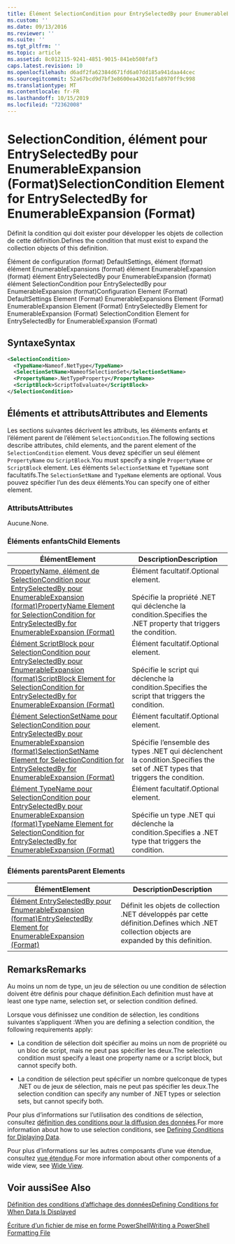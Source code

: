 ```yaml
---
title: Élément SelectionCondition pour EntrySelectedBy pour EnumerableExpansion (format) | Microsoft Docs
ms.custom: ''
ms.date: 09/13/2016
ms.reviewer: ''
ms.suite: ''
ms.tgt_pltfrm: ''
ms.topic: article
ms.assetid: 8c012115-9241-4851-9015-841eb508faf3
caps.latest.revision: 10
ms.openlocfilehash: d6adf2fa62384d671fd6a07dd185a941daa44cec
ms.sourcegitcommit: 52a67bcd9d7bf3e8600ea4302d1fa8970ff9c998
ms.translationtype: MT
ms.contentlocale: fr-FR
ms.lasthandoff: 10/15/2019
ms.locfileid: "72362008"
---
```

# <a name="selectioncondition-element-for-entryselectedby-for-enumerableexpansion-format"></a><span data-ttu-id="b097e-102">SelectionCondition, élément pour EntrySelectedBy pour EnumerableExpansion (Format)</span><span class="sxs-lookup"><span data-stu-id="b097e-102">SelectionCondition Element for EntrySelectedBy for EnumerableExpansion (Format)</span></span>

<span data-ttu-id="b097e-103">Définit la condition qui doit exister pour développer les objets de collection de cette définition.</span><span class="sxs-lookup"><span data-stu-id="b097e-103">Defines the condition that must exist to expand the collection objects of this definition.</span></span>

<span data-ttu-id="b097e-104">Élément de configuration (format) DefaultSettings, élément (format) élément EnumerableExpansions (format) élément EnumerableExpansion (format) élément EntrySelectedBy pour EnumerableExpansion (format) élément SelectionCondition pour EntrySelectedBy pour EnumerableExpansion (format)</span><span class="sxs-lookup"><span data-stu-id="b097e-104">Configuration Element (Format) DefaultSettings Element (Format) EnumerableExpansions Element (Format) EnumerableExpansion Element (Format) EntrySelectedBy Element for EnumerableExpansion (Format) SelectionCondition Element for EntrySelectedBy for EnumerableExpansion (Format)</span></span>

## <a name="syntax"></a><span data-ttu-id="b097e-105">Syntaxe</span><span class="sxs-lookup"><span data-stu-id="b097e-105">Syntax</span></span>

```xml
<SelectionCondition>
  <TypeName>Nameof.NetType</TypeName>
  <SelectionSetName>NameofSelectionSet</SelectionSetName>
  <PropertyName>.NetTypeProperty</PropertyName>
  <ScriptBlock>ScriptToEvaluate</ScriptBlock>
</SelectionCondition>
```

## <a name="attributes-and-elements"></a><span data-ttu-id="b097e-106">Éléments et attributs</span><span class="sxs-lookup"><span data-stu-id="b097e-106">Attributes and Elements</span></span>

<span data-ttu-id="b097e-107">Les sections suivantes décrivent les attributs, les éléments enfants et l’élément parent de l’élément `SelectionCondition`.</span><span class="sxs-lookup"><span data-stu-id="b097e-107">The following sections describe attributes, child elements, and the parent element of the `SelectionCondition` element.</span></span> <span data-ttu-id="b097e-108">Vous devez spécifier un seul élément `PropertyName` ou `ScriptBlock`.</span><span class="sxs-lookup"><span data-stu-id="b097e-108">You must specify a single `PropertyName` or `ScriptBlock` element.</span></span> <span data-ttu-id="b097e-109">Les éléments `SelectionSetName` et `TypeName` sont facultatifs.</span><span class="sxs-lookup"><span data-stu-id="b097e-109">The `SelectionSetName` and `TypeName` elements are optional.</span></span> <span data-ttu-id="b097e-110">Vous pouvez spécifier l’un des deux éléments.</span><span class="sxs-lookup"><span data-stu-id="b097e-110">You can specify one of either element.</span></span>

### <a name="attributes"></a><span data-ttu-id="b097e-111">Attributs</span><span class="sxs-lookup"><span data-stu-id="b097e-111">Attributes</span></span>

<span data-ttu-id="b097e-112">Aucune.</span><span class="sxs-lookup"><span data-stu-id="b097e-112">None.</span></span>

### <a name="child-elements"></a><span data-ttu-id="b097e-113">Éléments enfants</span><span class="sxs-lookup"><span data-stu-id="b097e-113">Child Elements</span></span>

|<span data-ttu-id="b097e-114">Élément</span><span class="sxs-lookup"><span data-stu-id="b097e-114">Element</span></span>|<span data-ttu-id="b097e-115">Description</span><span class="sxs-lookup"><span data-stu-id="b097e-115">Description</span></span>|
|-------------|-----------------|
|[<span data-ttu-id="b097e-116">PropertyName, élément de SelectionCondition pour EntrySelectedBy pour EnumerableExpansion (format)</span><span class="sxs-lookup"><span data-stu-id="b097e-116">PropertyName Element for SelectionCondition for EntrySelectedBy for EnumerableExpansion (Format)</span></span>](./propertyname-element-for-selectioncondition-for-entryselectedby-for-enumerableexpansion-format.md)|<span data-ttu-id="b097e-117">Élément facultatif.</span><span class="sxs-lookup"><span data-stu-id="b097e-117">Optional element.</span></span><br /><br /> <span data-ttu-id="b097e-118">Spécifie la propriété .NET qui déclenche la condition.</span><span class="sxs-lookup"><span data-stu-id="b097e-118">Specifies the .NET property that triggers the condition.</span></span>|
|[<span data-ttu-id="b097e-119">Élément ScriptBlock pour SelectionCondition pour EntrySelectedBy pour EnumerableExpansion (format)</span><span class="sxs-lookup"><span data-stu-id="b097e-119">ScriptBlock Element for SelectionCondition for EntrySelectedBy for EnumerableExpansion (Format)</span></span>](./scriptblock-element-for-selectioncondition-for-entryselectedby-for-enumerableexpansion-format.md)|<span data-ttu-id="b097e-120">Élément facultatif.</span><span class="sxs-lookup"><span data-stu-id="b097e-120">Optional element.</span></span><br /><br /> <span data-ttu-id="b097e-121">Spécifie le script qui déclenche la condition.</span><span class="sxs-lookup"><span data-stu-id="b097e-121">Specifies the script that triggers the condition.</span></span>|
|[<span data-ttu-id="b097e-122">Élément SelectionSetName pour SelectionCondition pour EntrySelectedBy pour EnumerableExpansion (format)</span><span class="sxs-lookup"><span data-stu-id="b097e-122">SelectionSetName Element for SelectionCondition for EntrySelectedBy for EnumerableExpansion (Format)</span></span>](./selectionsetname-element-for-selectioncondition-for-entryselectedby-for-enumerableexpansion-format.md)|<span data-ttu-id="b097e-123">Élément facultatif.</span><span class="sxs-lookup"><span data-stu-id="b097e-123">Optional element.</span></span><br /><br /> <span data-ttu-id="b097e-124">Spécifie l’ensemble des types .NET qui déclenchent la condition.</span><span class="sxs-lookup"><span data-stu-id="b097e-124">Specifies the set of .NET types that triggers the condition.</span></span>|
|[<span data-ttu-id="b097e-125">Élément TypeName pour SelectionCondition pour EntrySelectedBy pour EnumerableExpansion (format)</span><span class="sxs-lookup"><span data-stu-id="b097e-125">TypeName Element for SelectionCondition for EntrySelectedBy for EnumerableExpansion (Format)</span></span>](./typename-element-for-selectioncondition-for-entryselectedby-for-enumerableexpansion-format.md)|<span data-ttu-id="b097e-126">Élément facultatif.</span><span class="sxs-lookup"><span data-stu-id="b097e-126">Optional element.</span></span><br /><br /> <span data-ttu-id="b097e-127">Spécifie un type .NET qui déclenche la condition.</span><span class="sxs-lookup"><span data-stu-id="b097e-127">Specifies a .NET type that triggers the condition.</span></span>|

### <a name="parent-elements"></a><span data-ttu-id="b097e-128">Éléments parents</span><span class="sxs-lookup"><span data-stu-id="b097e-128">Parent Elements</span></span>

|<span data-ttu-id="b097e-129">Élément</span><span class="sxs-lookup"><span data-stu-id="b097e-129">Element</span></span>|<span data-ttu-id="b097e-130">Description</span><span class="sxs-lookup"><span data-stu-id="b097e-130">Description</span></span>|
|-------------|-----------------|
|[<span data-ttu-id="b097e-131">Élément EntrySelectedBy pour EnumerableExpansion (format)</span><span class="sxs-lookup"><span data-stu-id="b097e-131">EntrySelectedBy Element for EnumerableExpansion (Format)</span></span>](./entryselectedby-element-for-enumerableexpansion-format.md)|<span data-ttu-id="b097e-132">Définit les objets de collection .NET développés par cette définition.</span><span class="sxs-lookup"><span data-stu-id="b097e-132">Defines which .NET collection objects are expanded by this definition.</span></span>|

## <a name="remarks"></a><span data-ttu-id="b097e-133">Remarks</span><span class="sxs-lookup"><span data-stu-id="b097e-133">Remarks</span></span>

<span data-ttu-id="b097e-134">Au moins un nom de type, un jeu de sélection ou une condition de sélection doivent être définis pour chaque définition.</span><span class="sxs-lookup"><span data-stu-id="b097e-134">Each definition must have at least one type name, selection set, or selection condition defined.</span></span>

<span data-ttu-id="b097e-135">Lorsque vous définissez une condition de sélection, les conditions suivantes s’appliquent :</span><span class="sxs-lookup"><span data-stu-id="b097e-135">When you are defining a selection condition, the following requirements apply:</span></span>

- <span data-ttu-id="b097e-136">La condition de sélection doit spécifier au moins un nom de propriété ou un bloc de script, mais ne peut pas spécifier les deux.</span><span class="sxs-lookup"><span data-stu-id="b097e-136">The selection condition must specify a least one property name or a script block, but cannot specify both.</span></span>

- <span data-ttu-id="b097e-137">La condition de sélection peut spécifier un nombre quelconque de types .NET ou de jeux de sélection, mais ne peut pas spécifier les deux.</span><span class="sxs-lookup"><span data-stu-id="b097e-137">The selection condition can specify any number of .NET types or selection sets, but cannot specify both.</span></span>

<span data-ttu-id="b097e-138">Pour plus d’informations sur l’utilisation des conditions de sélection, consultez [définition des conditions pour la diffusion des données](./defining-conditions-for-displaying-data.md).</span><span class="sxs-lookup"><span data-stu-id="b097e-138">For more information about how to use selection conditions, see [Defining Conditions for Diplaying Data](./defining-conditions-for-displaying-data.md).</span></span>

<span data-ttu-id="b097e-139">Pour plus d’informations sur les autres composants d’une vue étendue, consultez [vue étendue](./creating-a-wide-view.md).</span><span class="sxs-lookup"><span data-stu-id="b097e-139">For more information about other components of a wide view, see [Wide View](./creating-a-wide-view.md).</span></span>

## <a name="see-also"></a><span data-ttu-id="b097e-140">Voir aussi</span><span class="sxs-lookup"><span data-stu-id="b097e-140">See Also</span></span>

[<span data-ttu-id="b097e-141">Définition des conditions d’affichage des données</span><span class="sxs-lookup"><span data-stu-id="b097e-141">Defining Conditions for When Data Is Displayed</span></span>](./defining-conditions-for-displaying-data.md)

[<span data-ttu-id="b097e-142">Écriture d’un fichier de mise en forme PowerShell</span><span class="sxs-lookup"><span data-stu-id="b097e-142">Writing a PowerShell Formatting File</span></span>](./writing-a-powershell-formatting-file.md)
